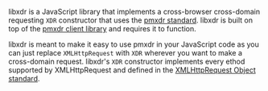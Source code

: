 libxdr is a JavaScript library that implements a cross-browser cross-domain requesting `XDR` constructor that uses the [pmxdr standard][1]. libxdr is built on top of the [pmxdr client library][2] and requires it to function.

libxdr is meant to make it easy to use pmxdr in your JavaScript code as you can just replace `XMLHttpRequest` with `XDR` wherever you want to make a cross-domain request. libxdr's `XDR` constructor implements every ethod supported by XMLHttpRequest and defined in the [XMLHttpRequest Object standard][3].

  [1]: http://eligrey.com/blog/projects/pmxdr/standard
  [2]: http://eligrey.com/blog/projects/pmxdr#client-library
  [3]: http://www.w3.org/TR/XMLHttpRequest/
